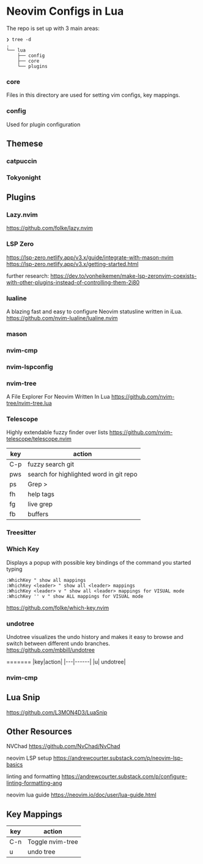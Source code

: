 # Neovim Configs in Lua

The repo is set up with 3 main areas:

```
❯ tree -d
.
└── lua
    ├── config
    ├── core
    └── plugins
```

### core
Files in this directory are used for setting vim configs, key mappings.

### config
Used for plugin configuration


## Themese
### catpuccin
### Tokyonight

## Plugins

### Lazy.nvim
https://github.com/folke/lazy.nvim

### LSP Zero
https://lsp-zero.netlify.app/v3.x/guide/integrate-with-mason-nvim
https://lsp-zero.netlify.app/v3.x/getting-started.html

further research:
https://dev.to/vonheikemen/make-lsp-zeronvim-coexists-with-other-plugins-instead-of-controlling-them-2i80

### lualine
A blazing fast and easy to configure Neovim statusline written in iLua.
https://github.com/nvim-lualine/lualine.nvim

### mason

### nvim-cmp

### nvim-lspconfig

### nvim-tree
A File Explorer For Neovim Written In Lua
https://github.com/nvim-tree/nvim-tree.lua

### Telescope
Highly extendable fuzzy finder over lists
https://github.com/nvim-telescope/telescope.nvim

|key|action|
|---|------|
|C-p|fuzzy search git|
|<leader>pws|search for highlighted word in git repo|
|<leader>ps|Grep >|
|<leader>fh|help tags|
|<leader>fg|live grep|
|<leader>fb|buffers|

### Treesitter

### Which Key
Displays a popup with possible key bindings of the command you started typing
```
:WhichKey " show all mappings
:WhichKey <leader> " show all <leader> mappings
:WhichKey <leader> v " show all <leader> mappings for VISUAL mode
:WhichKey '' v " show ALL mappings for VISUAL mode
```
https://github.com/folke/which-key.nvim

### undotree
Undotree visualizes the undo history and makes it easy to browse and switch between different undo branches.
https://github.com/mbbill/undotree

=======
|key|action|
|---|------|
|<leader>u| undotree|

### nvim-cmp

## Lua Snip

https://github.com/L3MON4D3/LuaSnip


## Other Resources
NVChad
https://github.com/NvChad/NvChad

neovim LSP setup
https://andrewcourter.substack.com/p/neovim-lsp-basics

linting and formatting
https://andrewcourter.substack.com/p/configure-linting-formatting-ang

neovim lua guide
https://neovim.io/doc/user/lua-guide.html

## Key Mappings

|key|action|
|---|------|
|C-n|Toggle nvim-tree|
|<leader>u|undo tree|
